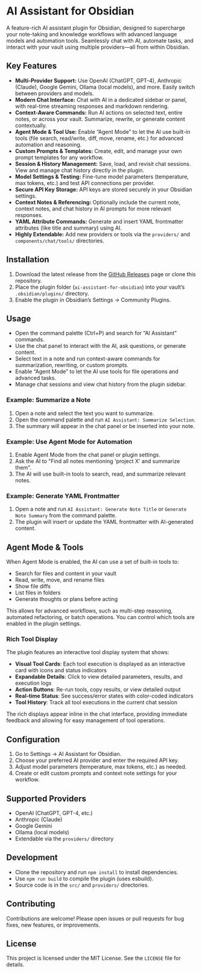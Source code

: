 # AI Assistant for Obsidian

A feature-rich AI assistant plugin for Obsidian, designed to supercharge your note-taking and knowledge workflows with advanced language models and automation tools. Seamlessly chat with AI, automate tasks, and interact with your vault using multiple providers—all from within Obsidian.

## Key Features

- **Multi-Provider Support:** Use OpenAI (ChatGPT, GPT-4), Anthropic (Claude), Google Gemini, Ollama (local models), and more. Easily switch between providers and models.
- **Modern Chat Interface:** Chat with AI in a dedicated sidebar or panel, with real-time streaming responses and markdown rendering.
- **Context-Aware Commands:** Run AI actions on selected text, entire notes, or across your vault. Summarize, rewrite, or generate content contextually.
- **Agent Mode & Tool Use:** Enable “Agent Mode” to let the AI use built-in tools (file search, read/write, diff, move, rename, etc.) for advanced automation and reasoning.
- **Custom Prompts & Templates:** Create, edit, and manage your own prompt templates for any workflow.
- **Session & History Management:** Save, load, and revisit chat sessions. View and manage chat history directly in the plugin.
- **Model Settings & Testing:** Fine-tune model parameters (temperature, max tokens, etc.) and test API connections per provider.
- **Secure API Key Storage:** API keys are stored securely in your Obsidian settings.
- **Context Notes & Referencing:** Optionally include the current note, context notes, and chat history in AI prompts for more relevant responses.
- **YAML Attribute Commands:** Generate and insert YAML frontmatter attributes (like title and summary) using AI.
- **Highly Extendable:** Add new providers or tools via the `providers/` and `components/chat/tools/` directories.

## Installation

1. Download the latest release from the [GitHub Releases](https://github.com/your-repo/releases) page or clone this repository.
2. Place the plugin folder (`ai-assistant-for-obsidian`) into your vault’s `.obsidian/plugins/` directory.
3. Enable the plugin in Obsidian’s Settings → Community Plugins.

## Usage

- Open the command palette (Ctrl+P) and search for “AI Assistant” commands.
- Use the chat panel to interact with the AI, ask questions, or generate content.
- Select text in a note and run context-aware commands for summarization, rewriting, or custom prompts.
- Enable “Agent Mode” to let the AI use tools for file operations and advanced tasks.
- Manage chat sessions and view chat history from the plugin sidebar.

### Example: Summarize a Note
1. Open a note and select the text you want to summarize.
2. Open the command palette and run `AI Assistant: Summarize Selection`.
3. The summary will appear in the chat panel or be inserted into your note.

### Example: Use Agent Mode for Automation
1. Enable Agent Mode from the chat panel or plugin settings.
2. Ask the AI to "Find all notes mentioning 'project X' and summarize them".
3. The AI will use built-in tools to search, read, and summarize relevant notes.

### Example: Generate YAML Frontmatter
1. Open a note and run `AI Assistant: Generate Note Title` or `Generate Note Summary` from the command palette.
2. The plugin will insert or update the YAML frontmatter with AI-generated content.

## Agent Mode & Tools

When Agent Mode is enabled, the AI can use a set of built-in tools to:
- Search for files and content in your vault
- Read, write, move, and rename files
- Show file diffs
- List files in folders
- Generate thoughts or plans before acting

This allows for advanced workflows, such as multi-step reasoning, automated refactoring, or batch operations. You can control which tools are enabled in the plugin settings.

### Rich Tool Display

The plugin features an interactive tool display system that shows:
- **Visual Tool Cards**: Each tool execution is displayed as an interactive card with icons and status indicators
- **Expandable Details**: Click to view detailed parameters, results, and execution logs
- **Action Buttons**: Re-run tools, copy results, or view detailed output
- **Real-time Status**: See success/error states with color-coded indicators
- **Tool History**: Track all tool executions in the current chat session

The rich displays appear inline in the chat interface, providing immediate feedback and allowing for easy management of tool operations.

## Configuration

1. Go to Settings → AI Assistant for Obsidian.
2. Choose your preferred AI provider and enter the required API key.
3. Adjust model parameters (temperature, max tokens, etc.) as needed.
4. Create or edit custom prompts and context note settings for your workflow.

## Supported Providers

- OpenAI (ChatGPT, GPT-4, etc.)
- Anthropic (Claude)
- Google Gemini
- Ollama (local models)
- Extendable via the `providers/` directory

## Development

- Clone the repository and run `npm install` to install dependencies.
- Use `npm run build` to compile the plugin (uses esbuild).
- Source code is in the `src/` and `providers/` directories.

## Contributing

Contributions are welcome! Please open issues or pull requests for bug fixes, new features, or improvements.

## License

This project is licensed under the MIT License. See the `LICENSE` file for details.
